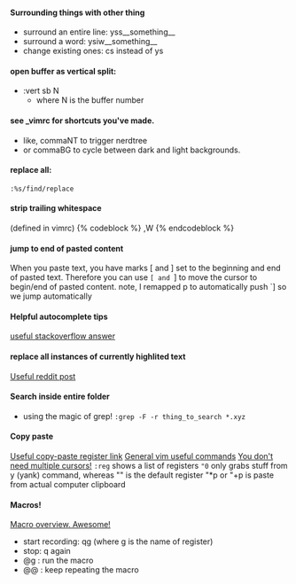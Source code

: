 #### Surrounding things with other thing

- surround an entire line: yss__something__
- surround a word: ysiw__something__
- change existing ones: cs instead of ys

#### open buffer as vertical split:
- :vert sb N
    - where N is the buffer number

#### see _vimrc for shortcuts you've made.
- like, commaNT to trigger nerdtree
- or commaBG to cycle between dark and light backgrounds.

#### replace all:
`:%s/find/replace`

#### strip trailing whitespace
(defined in vimrc)
{% codeblock %}
,W
{% endcodeblock %}


#### jump to end of pasted content
When you paste text, you have marks [ and ] set to the beginning and end of pasted text. Therefore you can use `[ and `] to move the cursor to begin/end of pasted content.
note, I remapped p to automatically push `] so we jump automatically

#### Helpful autocomplete tips ####
[useful stackoverflow answer](http://superuser.com/questions/343443/are-there-any-autocompletion-plugins-for-vim)

#### replace all instances of currently highlited text ####
[Useful reddit post](https://www.reddit.com/r/vim/comments/19sm9v/replace_all_instances_of_currently_highlighted/)

#### Search inside entire folder ####
- using the magic of grep!
`:grep -F -r thing_to_search *.xyz`

#### Copy paste ####
[Useful copy-paste register link](http://stackoverflow.com/questions/1497958/how-do-i-use-vim-registers)
[General vim useful commands](http://yannesposito.com/Scratch/en/blog/Learn-Vim-Progressively/)
[You don't need multiple cursors!](https://medium.com/@schtoeffel/you-don-t-need-more-than-one-cursor-in-vim-2c44117d51db#.7dvc7df8m)
`:reg` shows a list of registers
`"0` only grabs stuff from y (yank) command, whereas "" is the default register
"*p or "+p is paste from actual computer clipboard

#### Macros! ####
[Macro overview. Awesome!](http://vim.wikia.com/wiki/Macros)
- start recording: qg (where g is the name of register)
- stop: q again
- @g : run the macro
- @@ : keep repeating the macro




